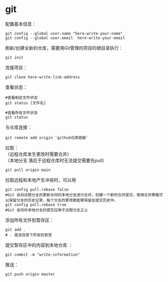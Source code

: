 # git

配置基本信息：

    git config --global user.name "here-write-your-name"
    git config --global user.email  here-write-your-email

  
刷新/创建全新的仓库，需要用Git管理的项目的根目录执行：  

    git init
  

克隆项目：  

    git clone here-write-link-address

  
查看状态：

    #查看制定文件状态
    git status [文件名]
    
    #查看所有文件状态
    git status
  
与仓库连接：

    git remote add origin 'github仓库链接'

拉取：  
（远程仓库发生更改时需要合并）  
（本地分支  落后于远程仓库时无法提交需要先pull）

    git pull origin main

拉取远程和本地产生冲突时，可以用

    git config pull.rebase false
    #Git 会将远程分支的更新与你的本地分支进行合并，创建一个新的合并提交。使用合并策略可以保留分支的历史记录，每个分支的更改都能够保留在提交历史中。  
    git config pull.rebase true  
    #Git 会将你本地分支的提交应用于远程分支之上




添加所有文件到暂存区：

    git add . 
    # . 是该目录下所有的意思



提交暂存区中的内容到本地仓库 ：

    git commit -m "write-information"


推送：

    git push origin master 



